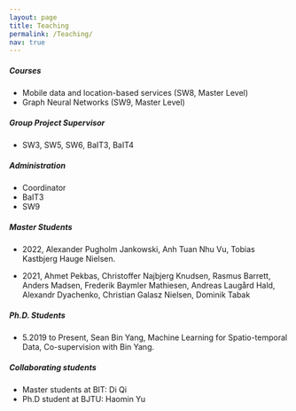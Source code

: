```yaml
---
layout: page
title: Teaching
permalink: /Teaching/
nav: true
---
```


##### Courses
- Mobile data and location-based services (SW8, Master Level)
- Graph Neural Networks (SW9, Master Level)

##### Group Project Supervisor
- SW3, SW5, SW6, BaIT3, BaIT4

##### Administration
- Coordinator
 - BaIT3
 - SW9


##### Master Students
- 2022, Alexander Pugholm Jankowski, Anh Tuan Nhu Vu, Tobias Kastbjerg Hauge Nielsen.

- 2021, Ahmet Pekbas, Christoffer Najbjerg Knudsen, Rasmus Barrett, Anders Madsen, Frederik Baymler Mathiesen, Andreas Laugård Hald, Alexandr Dyachenko, Christian Galasz Nielsen, Dominik Tabak

##### Ph.D. Students
- 5.2019 to Present, Sean Bin Yang, Machine Learning for Spatio-temporal Data, Co-supervision with Bin Yang.

##### Collaborating students

- Master students at BIT: Di Qi
- Ph.D student at BJTU: Haomin Yu
